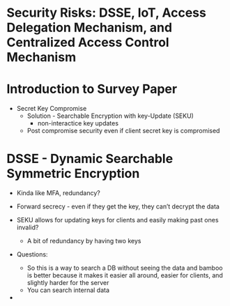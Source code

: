 # Security Risks: DSSE, IoT, Access Delegation Mechanism, and Centralized Access Control Mechanism

# Introduction to Survey Paper

- Secret Key Compromise
    - Solution - Searchable Encryption with key-Update (SEKU)
        - non-interactice key updates
    - Post compromise security even if client secret key is compromised

# DSSE - Dynamic Searchable Symmetric Encryption

- Kinda like MFA, redundancy?
- Forward secrecy - even if they get the key, they can’t decrypt the data
- SEKU allows for updating keys for clients and easily making past ones invalid?
    - A bit of redundancy by having two keys

- Questions:
    - So this is a way to search a DB without seeing the data and bamboo is better because it makes it easier all around, easier for clients, and slightly harder for the server
    - You can search internal data
-